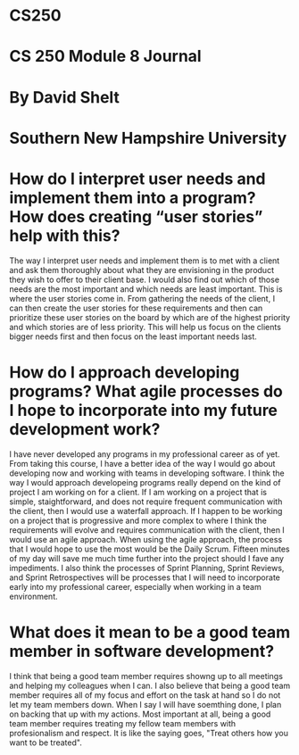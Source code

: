 # CS250
# CS 250 Module 8 Journal
# By David Shelt 
# Southern New Hampshire University 

# How do I interpret user needs and implement them into a program? How does creating “user stories” help with this?

The way I interpret user needs and implement them is to  met with a client and ask them thoroughly about what they are envisioning in the product they wish to offer to their client base.  I would also find out which of those needs are the most important and which needs are least important.  This is where the user stories come in.  From gathering the needs of the client, I can then create the user stories for these requirements and then can prioritize these user stories on the board by which are of the highest priority and which stories are of less priority.  This will help us focus on the clients bigger needs first and then focus on the least important needs last.  

# How do I approach developing programs? What agile processes do I hope to incorporate into my future development work?

I have never developed any programs in my professional career as of yet.   From taking this course, I have a better idea of the way I would go about developing now and working with teams in developing software.  I think the way I would approach developeing programs really depend on the kind of project I am working on for a client.  If I am working on a project that is simple, staightforward, and does not require frequent communication with the client, then I would use a waterfall approach.  If I happen to be working on a project that is progressive and more complex to where I think the requirements will evolve and requires communication with the client, then I would use an agile approach.  When using the agile approach, the process that I would hope to use the most would be the Daily Scrum.  Fifteen minutes of my day will save me much time further into the project should I fave any impediments.  I also think the processes of Sprint Planning, Sprint Reviews, and Sprint Retrospectives will be processes that I will need to incorporate early into my professional career, especially when working in a team environment.  

# What does it mean to be a good team member in software development?

I think that being a good team member requires showng up to all meetings and helping my colleagues when I can.  I also believe that being a good team member requires all of my focus and effort on the task at hand so I do not let my team members down.  When I say I will have soemthing done, I plan on backing that up with my actions.  Most important at all, being a good team member requires treating my fellow team members with profesionalism and respect.  It is like the saying goes, "Treat others how you want to be treated".

